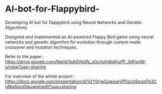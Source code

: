 # AI-bot-for-Flappybird-
Developing AI bot for flappybird using Neural Networks and Genetic Algorithms 

Designed and implemented an AI-powered Flappy Bird game using neural networks and genetic algorithm for evolution through custom made crossover and mutation techniques. 




Refer to the paper : https://drive.google.com/file/d/1qAGVk0N_uGu1oIm8oKjuPF_3dFqriW-u/view?usp=sharing



For overview of the whole project : https://docs.google.com/presentation/d/1i2Y0rjwQqeixwVP0zckSmzd7e3CgNIa8xio0IwyajgI/edit?usp=sharing
